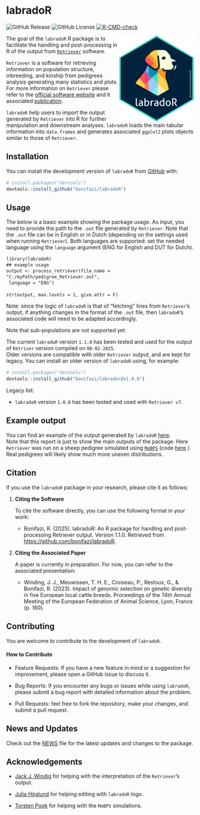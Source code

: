 
<!-- README.md is generated from README.Rmd. Please edit that file -->

# labradoR

<!-- badges: start -->

![GitHub
Release](https://img.shields.io/github/v/release/bonifazi/labradoR)
![GitHub
License](https://img.shields.io/github/license/bonifazi/labradoR)
[![R-CMD-check](https://github.com/bonifazi/labradoR/actions/workflows/R-CMD-check.yaml/badge.svg)](https://github.com/bonifazi/labradoR/actions/workflows/R-CMD-check.yaml)

<!-- badges: end -->

<img src="man/figures/logo_labradoR.png" align="right" width="200"/>

The goal of the `labradoR` R package is to facilitate the handling and
post-processing in R of the output from
[`Retriever`](https://genebankdata.cgn.wur.nl/software/software.html)
software.

`Retriever` is a software for retrieving information on population
structure, inbreeding, and kinship from pedigrees analysis generating
many statistics and plots. For more information on `Retriever` please
refer to the [official software
website](https://genebankdata.cgn.wur.nl/software/software.html) and it
associated [publication](https://www.mdpi.com/2076-2615/11/5/1332).

`labradoR` help users to import the output generated by `Retriever` into
R for further manipulation and downstream analyses. `labradoR` loads the
main tabular information into `data.frames` and generates associated
`ggplot2` plots objects similar to those of `Retriever`.

## Installation

You can install the development version of `labradoR` from
[GitHub](https://github.com/) with:

``` r
# install.packages("devtools")
devtools::install_github("bonifazi/labradoR")
```

## Usage

The below is a basic example showing the package usage. As input, you
need to provide the path to the `.out` file generated by `Retriever`.
Note that the `.out` file can be in English or in Dutch (depending on
the settings used when running `Retriever`). Both languages are
supported: set the needed language using the `language` argument (ENG
for English and DUT for Dutch).

    library(labradoR)
    ## example usage
    output <- process_retriever(file_name = "C:/myPath/pedigree_Retriever.out",
     language = "ENG")

    str(output, max.levels = 1, give.attr = F)

Note: since the logic of `labradoR` is that of “fetching” lines from
`Retriever`’s output, if anything changes in the format of the `.out`
file, then `labradoR`’s associated code will need to be adapted
accordingly.

Note that sub-populations are not supported yet.

The current `labradoR` version `1.1.0` has been tested and used for the
output of `Retriver` version compiled on `08-02-2025`.  
Older versions are compatible with older `Retriever` output, and are
kept for legacy. You can install an older version of `labradoR` using,
for example:

``` r
# install.packages("devtools")
devtools::install_github("bonifazi/labrador@v1.0.0")
```

Legacy list:

- `labradoR` version `1.0.0` has been tested and used with
  `Retriever v7`.

## Example output

You can find an example of the output generated by `labradoR`
[here](doc/Create_report_sheep_example.md).  
Note that this report is just to show the main outputs of the package.
Here `Retriever` was run on a sheep pedigree simulated using
[`MoBPS`](https://github.com/tpook92/MoBPS) (code
[here](dev/Simulate_sheep_test_dataset.R) ). Real pedigrees will likely
show much more uneven distributions.

## Citation

If you use the `labradoR` package in your research, please cite it as
follows:

1.  **Citing the Software**

    To cite the software directly, you can use the following format in
    your work:

    - Bonifazi, R. (2025). labradoR: An R package for handling and
      post-processing Retriever output. Version 1.1.0. Retrieved from
      <https://github.com/bonifazi/labradoR>.

2.  **Citing the Associated Paper**

    A paper is currently in preparation. For now, you can refer to the
    associated presentation:

    - Winding, J. J., Meuwissen, T. H. E., Croiseau, P., Restoux, G., &
      Bonifazi, R. (2023). Impact of genomic selection on genetic
      diversity in five European local cattle breeds. Proceedings of the
      74th Annual Meeting of the European Federation of Animal Science,
      Lyon, France (p. 160).

## Contributing

You are welcome to contribute to the development of `labradoR`.

#### How to Contribute

- Feature Requests: If you have a new feature in mind or a suggestion
  for improvement, please open a GitHub issue to discuss it.

- Bug Reports: If you encounter any bugs or issues while using
  `labradoR`, please submit a bug report with detailed information about
  the problem.

- Pull Requests: feel free to fork the repository, make your changes,
  and submit a pull request.

## News and Updates

Check out the [NEWS](NEWS.md) file for the latest updates and changes to
the package.

## Acknowledgements

- [Jack J. Windig](https://research.wur.nl/en/persons/jack-windig) for
  helping with the interpretation of the `Retriever`’s output.

- [Julia Höglund](https://github.com/juliahoglund) for helping editing
  with `labradoR` logo.

- [Torsten Pook](https://github.com/tpook92) for helping with the
  `MoBPS` simulations.
